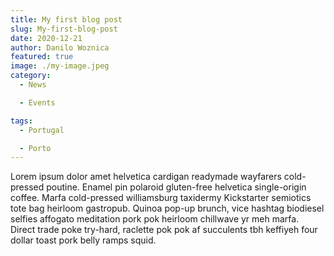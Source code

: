 ```yaml
---
title: My first blog post
slug: My-first-blog-post
date: 2020-12-21
author: Danilo Woznica
featured: true
image: ./my-image.jpeg
category:
  - News

  - Events

tags:
  - Portugal

  - Porto
---
```


Lorem ipsum dolor amet helvetica cardigan readymade wayfarers cold-pressed poutine. Enamel pin polaroid gluten-free helvetica single-origin coffee. Marfa cold-pressed williamsburg taxidermy Kickstarter semiotics tote bag heirloom gastropub. Quinoa pop-up brunch, vice hashtag biodiesel selfies affogato meditation pork pok heirloom chillwave yr meh marfa. Direct trade poke try-hard, raclette pok pok af succulents tbh keffiyeh four dollar toast pork belly ramps squid.

